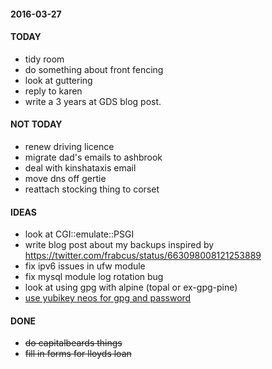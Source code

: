 #### 2016-03-27 ####

#### TODAY ####

- tidy room
- do something about front fencing
- look at guttering
- reply to karen
- write a 3 years at GDS blog post.



#### NOT TODAY ####

- renew driving licence
- migrate dad's emails to ashbrook
- deal with kinshataxis email
- move dns off gertie
- reattach stocking thing to corset

#### IDEAS ####

- look at CGI::emulate::PSGI
- write blog post about my backups inspired by https://twitter.com/frabcus/status/663098008121253889
- fix ipv6 issues in ufw module
- fix mysql module log rotation bug
- look at using gpg with alpine (topal or ex-gpg-pine)
- [use yubikey neos for gpg and password](http://viccuad.me/blog/secure-yourself-part-1-airgapped-computer-and-GPG-smartcards/) 

#### DONE ####

- ~~do capitalbeards things~~
- ~~fill in forms for lloyds loan~~
